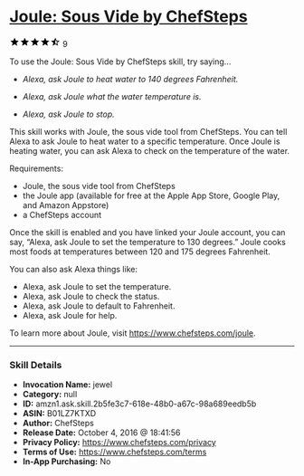 # [Joule: Sous Vide by ChefSteps](http://alexa.amazon.com/#skills/amzn1.ask.skill.2b5fe3c7-618e-48b0-a67c-98a689eedb5b)
![4.2 stars](../../images/ic_star_black_18dp_1x.png)![4.2 stars](../../images/ic_star_black_18dp_1x.png)![4.2 stars](../../images/ic_star_black_18dp_1x.png)![4.2 stars](../../images/ic_star_black_18dp_1x.png)![4.2 stars](../../images/ic_star_half_black_18dp_1x.png) 9

To use the Joule: Sous Vide by ChefSteps skill, try saying...

* *Alexa, ask Joule to heat water to 140 degrees Fahrenheit.*

* *Alexa, ask Joule what the water temperature is.*

* *Alexa, ask Joule to stop.*

This skill works with Joule, the sous vide tool from ChefSteps. You can tell Alexa to ask Joule to heat water to a specific temperature. Once Joule is heating water, you can ask Alexa to check on the temperature of the water.

Requirements:
- Joule, the sous vide tool from ChefSteps
- the Joule app (available for free at the Apple App Store, Google Play, and Amazon Appstore)
- a ChefSteps account

Once the skill is enabled and you have linked your Joule account, you can say, “Alexa, ask Joule to set the temperature to 130 degrees.” Joule cooks most foods at temperatures between 120 and 175 degrees Fahrenheit.

You can also ask Alexa things like:
- Alexa, ask Joule to set the temperature.
- Alexa, ask Joule to check the status.
- Alexa, ask Joule to default to Fahrenheit.
- Alexa, ask Joule for help.

To learn more about Joule, visit https://www.chefsteps.com/joule.

***

### Skill Details

* **Invocation Name:** jewel
* **Category:** null
* **ID:** amzn1.ask.skill.2b5fe3c7-618e-48b0-a67c-98a689eedb5b
* **ASIN:** B01LZ7KTXD
* **Author:** ChefSteps
* **Release Date:** October 4, 2016 @ 18:41:56
* **Privacy Policy:** https://www.chefsteps.com/privacy
* **Terms of Use:** https://www.chefsteps.com/terms
* **In-App Purchasing:** No
